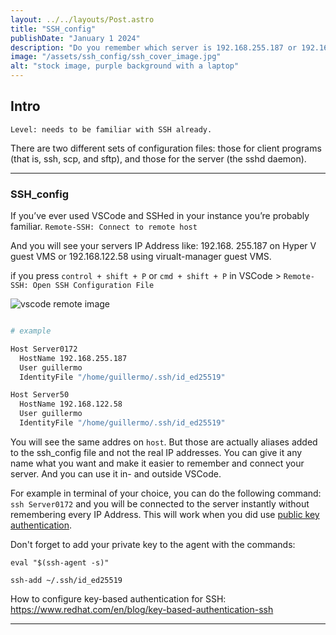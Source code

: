 ```yaml
---
layout: ../../layouts/Post.astro
title: "SSH_config"
publishDate: "January 1 2024"
description: "Do you remember which server is 192.168.255.187 or 192.168.122.58?"
image: "/assets/ssh_config/ssh_cover_image.jpg"
alt: "stock image, purple background with a laptop"
---
```


## Intro

`Level: needs to be familiar with SSH already.`

There are two different sets of configuration files: those for client programs (that is, ssh, scp, and sftp), and those for the server (the sshd daemon).

---

### SSH_config

If you’ve ever used VSCode and SSHed in your instance you’re probably familiar.
`Remote-SSH: Connect to remote host`

And you will see your servers IP Address like: 192.168. 255.187 on Hyper V guest VMS or
192.168.122.58 using virualt-manager guest VMS.

if you press `control + shift + P` or `cmd + shift + P` in VSCode > `Remote-SSH: Open SSH Configuration File`

![vscode remote image](/assets/ssh_config/vscode_remote_ssh_connect.png)

```bash

# example 

Host Server0172
  HostName 192.168.255.187
  User guillermo
  IdentityFile "/home/guillermo/.ssh/id_ed25519"

Host Server50
  HostName 192.168.122.58
  User guillermo
  IdentityFile "/home/guillermo/.ssh/id_ed25519"

```

You will see the same addres on `host`.
But those are actually aliases added to the ssh_config file and not the real IP addresses.
You can give it any name what you want and make it easier to remember and connect your server.
And you can use it in- and outside VSCode.

For example in terminal of your choice, you can do the following command:
`ssh Server0172` and you will be connected to the server instantly without remembering every IP Address. This will work when you did use [public key authentication](https://www.redhat.com/en/blog/key-based-authentication-ssh).

Don't forget to add your private key to the agent with the commands:

`eval "$(ssh-agent -s)"`

`ssh-add ~/.ssh/id_ed25519`

How to configure key-based authentication for SSH: https://www.redhat.com/en/blog/key-based-authentication-ssh

---